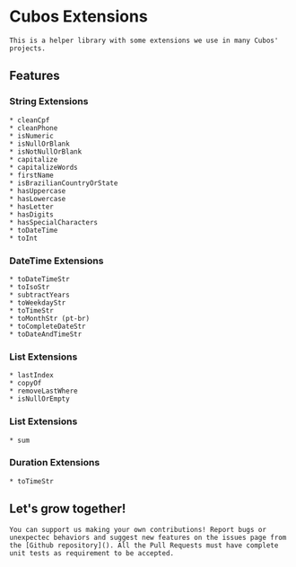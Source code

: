 # Cubos Extensions

    This is a helper library with some extensions we use in many Cubos' projects.

## Features

### String Extensions

    * cleanCpf
    * cleanPhone
    * isNumeric
    * isNullOrBlank
    * isNotNullOrBlank
    * capitalize
    * capitalizeWords
    * firstName
    * isBrazilianCountryOrState
    * hasUppercase
    * hasLowercase
    * hasLetter
    * hasDigits
    * hasSpecialCharacters
    * toDateTime
    * toInt

### DateTime Extensions

    * toDateTimeStr
    * toIsoStr
    * subtractYears
    * toWeekdayStr
    * toTimeStr
    * toMonthStr (pt-br)
    * toCompleteDateStr
    * toDateAndTimeStr
   
### List<dynamic> Extensions

    * lastIndex
    * copyOf
    * removeLastWhere
    * isNullOrEmpty
 
 ### List<int> Extensions

    * sum
   
 ### Duration Extensions

    * toTimeStr



## Let's grow together!

    You can support us making your own contributions! Report bugs or unexpectec behaviors and suggest new features on the issues page from the [Github repository](). All the Pull Requests must have complete unit tests as requirement to be accepted.
